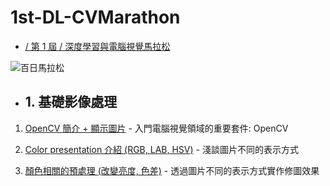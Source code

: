 # 1st-DL-CVMarathon

- [/ 第 1 屆 / 深度學習與電腦視覺馬拉松](https://ai100-2.cupoy.com/)

![百日馬拉松](https://cvdl.cupoy.com/images/learnWithCoachLogin.png)


- ## 1. 基礎影像處理

1. [OpenCV 簡介 + 顯示圖片](https://nbviewer.jupyter.org/github/jshuang0520/1st-DL-CVMarathon/blob/master/homework/Day_001_HW/Day_001_HW.ipynb) - 入門電腦視覺領域的重要套件: OpenCV

2. [Color presentation 介紹 (RGB, LAB, HSV)](https://nbviewer.jupyter.org/github/jshuang0520/1st-DL-CVMarathon/blob/master/homework/Day_002_HW/Day_002_HW.ipynb) - 淺談圖片不同的表示方式

3. [顏色相關的預處理 (改變亮度, 色差)](https://nbviewer.jupyter.org/github/jshuang0520/1st-DL-CVMarathon/blob/master/homework/Day_003_HW/Day_003_HW.ipynb) - 透過圖片不同的表示方式實作修圖效果



